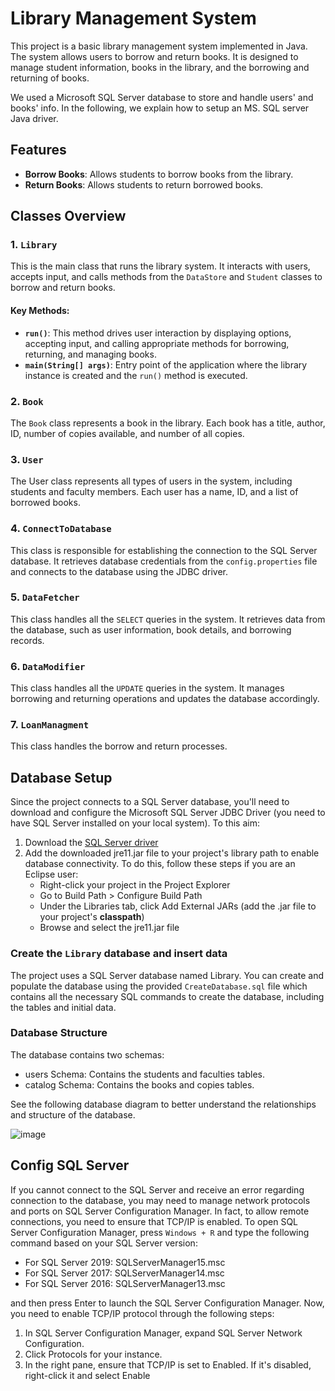# Library Management System

This project is a basic library management system implemented in Java. The system allows users to borrow and return books. It is designed to manage student information, books in the library, and the borrowing and returning of books. 

We used a Microsoft SQL Server database to store and handle users' and books' info. In the following, we explain how to setup an MS. SQL server Java driver.

## Features
- **Borrow Books**: Allows students to borrow books from the library.
- **Return Books**: Allows students to return borrowed books.

## Classes Overview

### 1. `Library`
This is the main class that runs the library system. It interacts with users, accepts input, and calls methods from the `DataStore` and `Student` classes to borrow and return books.

#### Key Methods:
- **`run()`**: This method drives user interaction by displaying options, accepting input, and calling appropriate methods for borrowing, returning, and managing books.
- **`main(String[] args)`**: Entry point of the application where the library instance is created and the `run()` method is executed.

### 2. `Book`
The `Book` class represents a book in the library. Each book has a title, author, ID, number of copies available, and number of all copies.

### 3. `User`
The User class represents all types of users in the system, including students and faculty members. Each user has a name, ID, and a list of borrowed books.

### 4. `ConnectToDatabase`
This class is responsible for establishing the connection to the SQL Server database. It retrieves database credentials from the `config.properties` file and connects to the database using the JDBC driver.

### 5. `DataFetcher`
This class handles all the `SELECT` queries in the system. It retrieves data from the database, such as user information, book details, and borrowing records.

### 6. `DataModifier`
This class handles all the `UPDATE` queries in the system. It manages borrowing and returning operations and updates the database accordingly.

### 7. `LoanManagment`
This class handles the borrow and return processes.

## Database Setup

Since the project connects to a SQL Server database, you'll need to download and configure the Microsoft SQL Server JDBC Driver (you need to have SQL Server installed on your local system). To this aim:

1. Download the [SQL Server driver](https://docs.microsoft.com/en-us/sql/connect/jdbc/download-microsoft-jdbc-driver-for-sql-server)
2. Add the downloaded jre11.jar file to your project's library path to enable database connectivity. To do this, follow these steps if you are an Eclipse user:
   - Right-click your project in the Project Explorer
   - Go to Build Path > Configure Build Path
   - Under the Libraries tab, click Add External JARs (add the .jar file to your project's **classpath**)
   - Browse and select the jre11.jar file

### Create the `Library` database and insert data

The project uses a SQL Server database named Library. You can create and populate the database using the provided `CreateDatabase.sql` file which contains all the necessary SQL commands to create the database, including the tables and initial data. 

### Database Structure 

The database contains two schemas:

- users Schema: Contains the students and faculties tables.
- catalog Schema: Contains the books and copies tables.

See the following database diagram to better understand the relationships and structure of the database.

![image](https://github.com/user-attachments/assets/a46532ce-4399-41b3-a0ea-876beaeac749)

## Config SQL Server
If you cannot connect to the SQL Server and receive an error regarding connection to the database, you may need to manage network protocols and ports on SQL Server Configuration Manager. In fact, to allow remote connections, you need to ensure that TCP/IP is enabled. To open SQL Server Configuration Manager, press `Windows + R` and type the following command based on your SQL Server version:

- For SQL Server 2019: SQLServerManager15.msc
- For SQL Server 2017: SQLServerManager14.msc
- For SQL Server 2016: SQLServerManager13.msc

and then press Enter to launch the SQL Server Configuration Manager. Now, you need to enable TCP/IP protocol through the following steps:

 1. In SQL Server Configuration Manager, expand SQL Server Network Configuration.
 2. Click Protocols for your instance.
 3. In the right pane, ensure that TCP/IP is set to Enabled. If it's disabled, right-click it and select Enable







